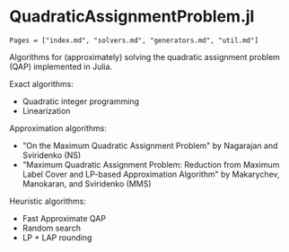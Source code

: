 # QuadraticAssignmentProblem.jl

```@contents
Pages = ["index.md", "solvers.md", "generators.md", "util.md"]
```

Algorithms for (approximately) solving the quadratic assignment problem (QAP) implemented in Julia.

Exact algorithms:
- Quadratic integer programming
- Linearization

Approximation algorithms:
- "On the Maximum Quadratic Assignment Problem" by Nagarajan and Sviridenko (NS)
- "Maximum Quadratic Assignment Problem: Reduction from Maximum Label Cover and LP-based Approximation Algorithm" by Makarychev, Manokaran, and Sviridenko (MMS)

Heuristic algorithms:
- Fast Approximate QAP
- Random search
- LP + LAP rounding

